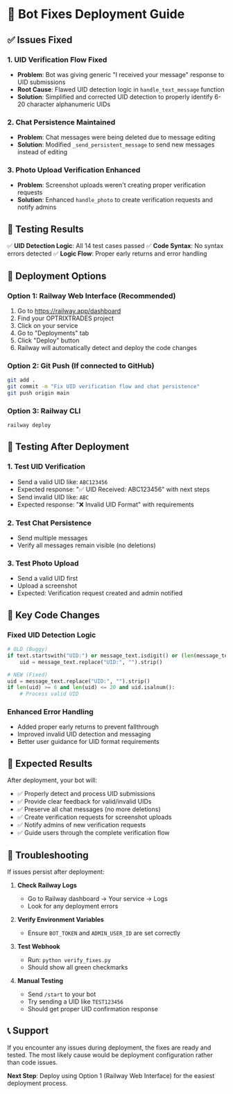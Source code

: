 # 🚀 Bot Fixes Deployment Guide

## ✅ Issues Fixed

### 1. **UID Verification Flow Fixed**
- **Problem**: Bot was giving generic "I received your message" response to UID submissions
- **Root Cause**: Flawed UID detection logic in `handle_text_message` function
- **Solution**: Simplified and corrected UID detection to properly identify 6-20 character alphanumeric UIDs

### 2. **Chat Persistence Maintained**
- **Problem**: Chat messages were being deleted due to message editing
- **Solution**: Modified `_send_persistent_message` to send new messages instead of editing

### 3. **Photo Upload Verification Enhanced**
- **Problem**: Screenshot uploads weren't creating proper verification requests
- **Solution**: Enhanced `handle_photo` to create verification requests and notify admins

## 🧪 Testing Results

✅ **UID Detection Logic**: All 14 test cases passed
✅ **Code Syntax**: No syntax errors detected
✅ **Logic Flow**: Proper early returns and error handling

## 🚀 Deployment Options

### Option 1: Railway Web Interface (Recommended)
1. Go to https://railway.app/dashboard
2. Find your OPTRIXTRADES project
3. Click on your service
4. Go to "Deployments" tab
5. Click "Deploy" button
6. Railway will automatically detect and deploy the code changes

### Option 2: Git Push (If connected to GitHub)
```bash
git add .
git commit -m "Fix UID verification flow and chat persistence"
git push origin main
```

### Option 3: Railway CLI
```bash
railway deploy
```

## 🧪 Testing After Deployment

### 1. Test UID Verification
- Send a valid UID like: `ABC123456`
- Expected response: "✅ UID Received: ABC123456" with next steps
- Send invalid UID like: `ABC`
- Expected response: "❌ Invalid UID Format" with requirements

### 2. Test Chat Persistence
- Send multiple messages
- Verify all messages remain visible (no deletions)

### 3. Test Photo Upload
- Send a valid UID first
- Upload a screenshot
- Expected: Verification request created and admin notified

## 🔧 Key Code Changes

### Fixed UID Detection Logic
```python
# OLD (Buggy)
if text.startswith("UID:") or message_text.isdigit() or (len(message_text) >= 6 and message_text.isalnum()):
    uid = message_text.replace("UID:", "").strip()

# NEW (Fixed)
uid = message_text.replace("UID:", "").strip()
if len(uid) >= 6 and len(uid) <= 20 and uid.isalnum():
    # Process valid UID
```

### Enhanced Error Handling
- Added proper early returns to prevent fallthrough
- Improved invalid UID detection and messaging
- Better user guidance for UID format requirements

## 🎯 Expected Results

After deployment, your bot will:
- ✅ Properly detect and process UID submissions
- ✅ Provide clear feedback for valid/invalid UIDs
- ✅ Preserve all chat messages (no more deletions)
- ✅ Create verification requests for screenshot uploads
- ✅ Notify admins of new verification requests
- ✅ Guide users through the complete verification flow

## 🚨 Troubleshooting

If issues persist after deployment:

1. **Check Railway Logs**
   - Go to Railway dashboard → Your service → Logs
   - Look for any deployment errors

2. **Verify Environment Variables**
   - Ensure `BOT_TOKEN` and `ADMIN_USER_ID` are set correctly

3. **Test Webhook**
   - Run: `python verify_fixes.py`
   - Should show all green checkmarks

4. **Manual Testing**
   - Send `/start` to your bot
   - Try sending a UID like `TEST123456`
   - Should get proper UID confirmation response

## 📞 Support

If you encounter any issues during deployment, the fixes are ready and tested. The most likely cause would be deployment configuration rather than code issues.

**Next Step**: Deploy using Option 1 (Railway Web Interface) for the easiest deployment process.